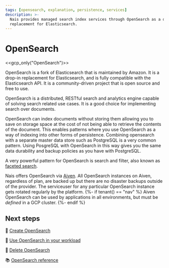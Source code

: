 ```yaml
---
tags: [opensearch, explanation, persistence, services]
description: >-
  Nais provides managed search index services through OpenSearch as a drop-in
  replacement for Elasticsearch.
---
```


# OpenSearch

<<gcp_only("OpenSearch")>>

OpenSearch is a fork of Elasticsearch that is maintained by Amazon. It is a drop-in replacement for Elasticsearch, and is fully compatible with the Elasticsearch API. It is a community-driven project that is open source and free to use.

OpenSearch is a distributed, RESTful search and analytics engine capable of solving search related use cases. It is a good choice for implementing search over documents.

OpenSearch can index documents without storing them allowing you to save on storage space at the cost of not being able to retrieve the contents of the document.
This enables patterns where you use OpenSearch as a way of indexing into other forms of persistence.
Combining opensearch with a separate master data store such as PostgreSQL is a very common pattern.
Using PosgreSQL with OpenSearch in this way gives you the same data durability and backup policies as you have with PostgreSQL.

A very powerful pattern for OpenSearch is search and filter, also known as [faceted search](https://opensearch.org/docs/latest/aggregations/bucket/index/).

Nais offers OpenSearch via [Aiven](https://aiven.io/).
All OpenSearch instances on Aiven, regardless of plan, are backed up but there are no disaster backups outside of the provider.
The serviceuser for any particular OpenSearch instance gets rotated regularly by the platform.
{%- if tenant() == "nav" %}
Aiven OpenSearch can be used by applications in all environments, but must be *defined* in a GCP cluster.
{%- endif %}

## Next steps

:dart: [Create OpenSearch](how-to/create.md)

:dart: [Use OpenSearch in your workload](how-to/use-in-workload.md)

:dart: [Delete OpenSearch](how-to/delete.md)

:books: [OpenSearch reference](reference/README.md)
